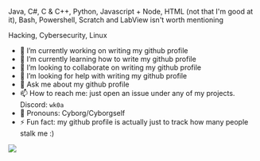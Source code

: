 Java, C#, C & C++, Python, Javascript + Node, HTML (not that I'm good at it), Bash, Powershell, Scratch and LabView isn't worth mentioning

Hacking, Cybersecurity, Linux

- 🔭 I’m currently working on writing my github profile
- 🌱 I’m currently learning how to write my github profile
- 👯 I’m looking to collaborate on writing my github profile
- 🤔 I’m looking for help with writing my github profile
- 💬 Ask me about my github profile
- 📫 How to reach me: just open an issue under any of my projects. Discord: `wk0a`
- 🤖 Pronouns: Cyborg/Cyborgself
- ⚡ Fun fact: my github profile is actually just to track how many people stalk me :)

![](https://komarev.com/ghpvc/?username=Reginald-Gillespie&color=green&label=Profile+Visits)
